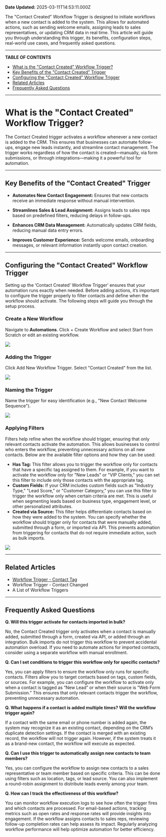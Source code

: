 **Date Updated:** 2025-03-11T14:53:11.000Z

The "Contact Created" Workflow Trigger is designed to initiate workflows when a new contact is added to the system. This allows for automated actions, such as sending welcome emails, assigning leads to sales representatives, or updating CRM data in real time. This article will guide you through understanding this trigger, its benefits, configuration steps, real-world use cases, and frequently asked questions.

---

**TABLE OF CONTENTS**

* [What is the "Contact Created" Workflow Trigger?](#%E2%80%8B%E2%80%8BWhat-is-the-)
* [Key Benefits of the "Contact Created" Trigger](#Key-Benefits-of-the-)
* [Configuring the "Contact Created" Workflow Trigger](#Configuring-the-)
* [Related Articles](#Related-Articles)[](#Frequently-Asked-Questions)
* [Frequently Asked Questions](#Frequently-Asked-Questions)

---

# **What is the "Contact Created" Workflow Trigger?**

  
The Contact Created trigger activates a workflow whenever a new contact is added to the CRM. This ensures that businesses can automate follow-ups, engage new leads instantly, and streamline contact management. The trigger works regardless of how the contact is created—manually, via form submissions, or through integrations—making it a powerful tool for automation.

---

## **Key Benefits of the "Contact Created" Trigger**

  
* **Automates New Contact Engagement:** Ensures that new contacts receive an immediate response without manual intervention.

  
* **Streamlines Sales & Lead Assignment:** Assigns leads to sales reps based on predefined filters, reducing delays in follow-ups.

  
* **Enhances CRM Data Management:** Automatically updates CRM fields, reducing manual data entry errors.

  
* **Improves Customer Experience:** Sends welcome emails, onboarding messages, or relevant information instantly upon contact creation.

---

## **Configuring the "Contact Created" Workflow Trigger**

  
Setting up the ‘Contact Created’ Workflow Trigger’ ensures that your automation runs exactly when needed. Before adding actions, it’s important to configure the trigger properly to filter contacts and define when the workflow should activate. The following steps will guide you through the setup process.
  
  
### **Create a New Workflow**

  
Navigate to **Automations**. Click + Create Workflow and select Start from Scratch or edit an existing workflow.

  
![](https://s3.amazonaws.com/cdn.freshdesk.com/data/helpdesk/attachments/production/155043021619/original/KClg8zGU0-l-yCN24tTR4cs5dz_r5_UErQ.png?1741683874)
  
  
### **Adding the Trigger**

  
Click Add New Workflow Trigger. Select "Contact Created" from the list.

  
![](https://s3.amazonaws.com/cdn.freshdesk.com/data/helpdesk/attachments/production/155043023262/original/tzX7wIoN8po8anxDXhAUx5LDfPEVVNozYA.png?1741684491)
  
  
### **Naming the Trigger**

  
Name the trigger for easy identification (e.g., "New Contact Welcome Sequence").

  
![](https://s3.amazonaws.com/cdn.freshdesk.com/data/helpdesk/attachments/production/155043023252/original/P0-Lt6U1wrbgCOz--oL9DWmwnuJFRfSrXA.png?1741684479)
  
  
### **Applying Filters**

  
Filters help refine when the workflow should trigger, ensuring that only relevant contacts activate the automation. This allows businesses to control who enters the workflow, preventing unnecessary actions on all new contacts. Below are the available filter options and how they can be used:

  
* **Has Tag:** This filter allows you to trigger the workflow only for contacts that have a specific tag assigned to them. For example, if you want to activate the workflow only for "New Leads" or "VIP Clients," you can set this filter to include only those contacts with the appropriate tag.
* **Custom Fields:** If your CRM includes custom fields such as "Industry Type," "Lead Score," or "Customer Category," you can use this filter to trigger the workflow only when certain criteria are met. This is useful when segmenting leads based on business type, engagement level, or other personalized attributes.
* **Created via Source:** This filter helps differentiate contacts based on how they were added to the system. You can specify whether the workflow should trigger only for contacts that were manually added, submitted through a form, or imported via API. This prevents automation from triggering for contacts that do not require immediate action, such as bulk imports.

  
![](https://s3.amazonaws.com/cdn.freshdesk.com/data/helpdesk/attachments/production/155043023224/original/CZggPaf6HC9aCMlhf6BMXOInNdPIR7arXQ.png?1741684469)

---

## **Related Articles**

  
* [Workflow Trigger - Contact Tag](https://help.gohighlevel.com/support/solutions/articles/155000002482-workflow-trigger-contact-tag)
* Workflow Trigger - Contact Changed
* A List of Workflow Triggers

---

## **Frequently Asked Questions**

  
**Q. Will this trigger activate for contacts imported in bulk?**

No, the Contact Created trigger only activates when a contact is manually added, submitted through a form, created via API, or added through an integration. Bulk imports do not trigger this workflow to prevent accidental automation overload. If you need to automate actions for imported contacts, consider using a separate workflow with manual enrollment.

  
**Q. Can I set conditions to trigger this workflow only for specific contacts?**

Yes, you can apply filters to ensure the workflow only runs for specific contacts. Filters allow you to target contacts based on tags, custom fields, or sources. For example, you can configure the workflow to activate only when a contact is tagged as “New Lead” or when their source is “Web Form Submission.” This ensures that only relevant contacts trigger the workflow, preventing unnecessary automation.

  
**Q. What happens if a contact is added multiple times? Will the workflow trigger again?**

If a contact with the same email or phone number is added again, the system may recognize it as an existing contact, depending on the CRM’s duplicate detection settings. If the contact is merged with an existing record, the workflow will not trigger again. However, if the system treats it as a brand-new contact, the workflow will execute as expected.

  
**Q. Can I use this trigger to automatically assign new contacts to team members?**

Yes, you can configure the workflow to assign new contacts to a sales representative or team member based on specific criteria. This can be done using filters such as location, tags, or lead source. You can also implement a round-robin assignment to distribute leads evenly among your team.

  
**Q. How can I track the effectiveness of this workflow?**

You can monitor workflow execution logs to see how often the trigger fires and which contacts are processed. For email-based actions, tracking metrics such as open rates and response rates will provide insights into engagement. If the workflow assigns contacts to sales reps, reviewing follow-up completion rates can help assess its impact. Regularly analyzing workflow performance will help optimize automation for better efficiency.